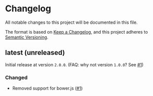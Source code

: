 # Changelog

All notable changes to this project will be documented in this file.

The format is based on [Keep a Changelog](https://keepachangelog.com/en/1.1.0/),
and this project adheres to [Semantic Versioning](https://semver.org/spec/v2.0.0.html).

## latest (unreleased)
Initial release at version `2.0.0`. (FAQ: why not version `1.0.0`? See [#1](https://github.com/Vectorial1024/leaflet-color-markers/issues/1))

### Changed
- Removed support for bower.js ([#1](https://github.com/Vectorial1024/leaflet-color-markers/issues/1))
